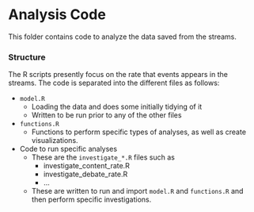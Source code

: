 # Analysis Code

This folder contains code to analyze the data saved from the streams.

### Structure

The R scripts presently focus on the rate that events appears in the streams. The code is separated into the different files as follows: 

* `model.R`
    * Loading the data and does some initially tidying of it
    * Written to be run prior to any of the other files
* `functions.R`
    * Functions to perform specific types of analyses, as well as create visualizations.
* Code to run specific analyses
    * These are the `investigate_*.R` files such as
        * investigate_content_rate.R
        * investigate_debate_rate.R
        * ...
    * These are written to run and import `model.R` and `functions.R` and then perform specific investigations.
